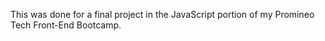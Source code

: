 This was done for a final project in the JavaScript portion of my Promineo Tech Front-End Bootcamp.
